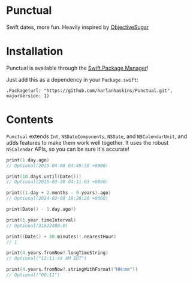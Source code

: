 # Punctual

Swift dates, more fun. Heavily inspired by [ObjectiveSugar](https://github.com/supermarin/objectivesugar)

# Installation
Punctual is available through the [Swift Package Manager](https://github.com/apple/swift-package-manager)!

Just add this as a dependency in your `Package.swift`:

```
.Package(url: "https://github.com/harlanhaskins/Punctual.git", majorVersion: 1)
```


# Contents
`Punctual` extends `Int`, `NSDateComponents`, `NSDate`, and `NSCalendarUnit`, and adds features to make them work well together. It uses the robust `NSCalendar` APIs, so you can be sure it's accurate!

```swift
print(1.day.ago)
// Optional(2015-04-08 04:49:30 +0000)

print(10.days.until(Date()))
// Optional(2015-03-30 04:11:03 +0000)

print((1.day + 2.months - 9.years).ago)
// Optional(2024-02-08 18:28:26 +0000)

print(Date() - 1.day.ago!)

print(1.year.timeInterval)
// Optional(31622400.0)

print((Date() + 30.minutes)!.nearestHour)
// 1

print(4.years.fromNow?.longTimeString)
// Optional("12:11:44 AM EDT")

print(4.years.fromNow?.stringWithFormat("HH:mm"))
// Optional("00:11")
```
